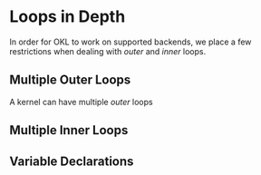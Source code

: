 # Loops in Depth

In order for OKL to work on supported backends, we place a few restrictions when dealing with _outer_ and _inner_ loops.

## Multiple Outer Loops

A kernel can have multiple _outer_ loops

## Multiple Inner Loops

## Variable Declarations